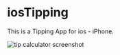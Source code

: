 # iosTipping

This is a Tipping App for ios - iPhone.

![tip calculator screenshot](https://cloud.githubusercontent.com/assets/20878598/17945946/5ae1bc6e-6a46-11e6-8a6c-ef9225cabb62.png)
